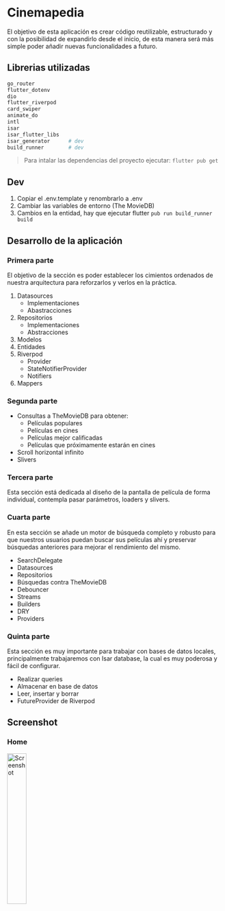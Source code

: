 # Cinemapedia

El objetivo de esta aplicación es  crear código reutilizable, estructurado y con la posibilidad de expandirlo desde el inicio, de esta manera será más simple poder añadir nuevas funcionalidades a futuro.

## Librerias utilizadas
```bash
go_router
flutter_dotenv
dio
flutter_riverpod
card_swiper
animate_do
intl
isar
isar_flutter_libs
isar_generator      # dev
build_runner        # dev

```
> Para intalar las dependencias del proyecto ejecutar: ```flutter pub get```

## Dev
1. Copiar el .env.template y renombrarlo a .env
2. Cambiar las variables de entorno (The MovieDB)
3. Cambios en la entidad, hay que ejecutar flutter `pub run build_runner build`

## Desarrollo de la aplicación

### Primera parte
El objetivo de la sección es poder establecer los cimientos ordenados de nuestra arquitectura para reforzarlos y verlos en la práctica.

1. Datasources
    - Implementaciones
    - Abastracciones
2. Repositorios
    - Implementaciones
    - Abstracciones
3. Modelos
4. Entidades
5. Riverpod
    - Provider
    - StateNotifierProvider
    - Notifiers
6. Mappers

### Segunda parte

- Consultas a TheMovieDB para obtener:
    - Películas populares
    - Películas en cines
    - Películas mejor calificadas
    - Películas que próximamente estarán en cines
- Scroll horizontal infinito
- Slivers

### Tercera parte

Esta sección está dedicada al diseño de la pantalla de película de forma individual, contempla pasar parámetros, loaders y slivers.

### Cuarta parte

En esta sección se añade un motor de búsqueda completo y robusto para que nuestros usuarios puedan buscar sus películas ahí y preservar búsquedas anteriores para mejorar el rendimiento del mismo.

- SearchDelegate
- Datasources
- Repositorios
- Búsquedas contra TheMovieDB
- Debouncer
- Streams
- Builders
- DRY
- Providers

### Quinta parte

Esta sección es muy importante para trabajar con bases de datos locales, principalmente trabajaremos con Isar database, la cual es muy poderosa y fácil de configurar.

- Realizar queries
- Almacenar en base de datos
- Leer, insertar y borrar
- FutureProvider de Riverpod


## Screenshot
<p align="center">
<h3>Home</h3>
  <img src="./assets/screenshots/0-home.png" alt="Screenshot" width="30%">

</p>
